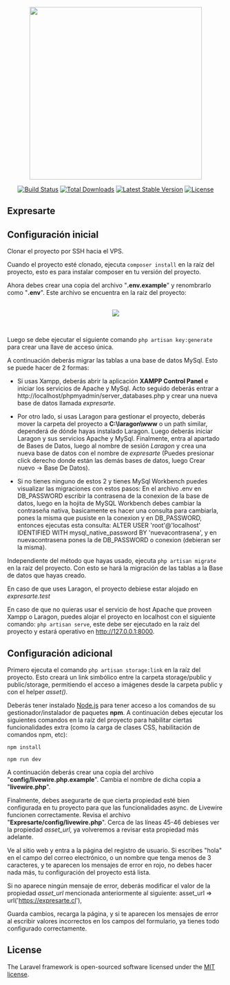 <p align="center"><a href="https://laravel.com" target="_blank"><img src="https://raw.githubusercontent.com/laravel/art/master/logo-lockup/5%20SVG/2%20CMYK/1%20Full%20Color/laravel-logolockup-cmyk-red.svg" width="400"></a></p>

<p align="center">
<a href="https://travis-ci.org/laravel/framework"><img src="https://travis-ci.org/laravel/framework.svg" alt="Build Status"></a>
<a href="https://packagist.org/packages/laravel/framework"><img src="https://img.shields.io/packagist/dt/laravel/framework" alt="Total Downloads"></a>
<a href="https://packagist.org/packages/laravel/framework"><img src="https://img.shields.io/packagist/v/laravel/framework" alt="Latest Stable Version"></a>
<a href="https://packagist.org/packages/laravel/framework"><img src="https://img.shields.io/packagist/l/laravel/framework" alt="License"></a>
</p>

## Expresarte

## Configuración inicial
Clonar el proyecto por SSH hacia el VPS.

Cuando el proyecto esté clonado, ejecuta ```composer install``` en la raíz del proyecto, esto es para instalar composer en tu versión del proyecto.

Ahora debes crear una copia del archivo "**.env.example**" y renombrarlo como "**.env**". Este archivo se encuentra en la raíz del proyecto: <br> <br>


<div align='center'>

![](https://drive.google.com/uc?export=view&id=1awDjmEO7SPPx0msUgOAzycih_QM7Plt7)
</div>
<br>

Luego se debe ejecutar el siguiente comando ```php artisan key:generate```  para crear una llave de acceso única.

A continuación deberás migrar las tablas a una base de datos MySql. Esto se puede hacer de 2 formas:
* Si usas Xampp, deberás abrir la aplicación **XAMPP Control Panel** e iniciar los servicios de Apache y MySql. Acto seguido deberás entrar a http://localhost/phpmyadmin/server_databases.php y crear una nueva base de datos llamada *expresarte*.

* Por otro lado, si usas Laragon para gestionar el proyecto, deberás mover la carpeta del proyecto a **C:\laragon\www** o un path similar, dependerá de dónde hayas instalado Laragon. Luego deberás iniciar Laragon y sus servicios Apache y MySql. Finalmente, entra al apartado de Bases de Datos, luego al nombre de sesión *Laragon* y crea una nueva base de datos con el nombre de *expresarte* (Puedes presionar click derecho donde están las demás bases de datos, luego Crear nuevo -> Base De Datos).

* Si no tienes ninguno de estos 2 y tienes MySql Workbench puedes visualizar las migraciones con estos pasos: En el archivo .env en DB_PASSWORD escribir la contrasena de la conexion de la base de datos, luego en la hojita de MySQL Workbench debes cambiar la contraseña nativa, basicamente es hacer una consulta para cambiarla, pones la misma que pusiste en la conexion y en DB_PASSWORD, entonces ejecutas esta consulta: ALTER USER 'root'@'localhost' IDENTIFIED WITH mysql_native_password BY 'nuevacontrasena', y en nuevacontrasena pones la de DB_PASSWORD o conexion (debieran ser la misma). 

Independiente del método que hayas usado, ejecuta ```php artisan migrate``` en la raíz del proyecto. Con esto se hará la migración de las tablas a la Base de datos que hayas creado.

En caso de que uses Laragon, el proyecto debiese estar alojado en *expresarte.test*

En caso de que no quieras usar el servicio de host Apache que proveen Xampp o Laragon, puedes alojar el proyecto en localhost con el siguiente comando:
```php artisan serve```, este debe ser ejecutado en la raíz del proyecto y estará operativo en http://127.0.0.1:8000.

## Configuración adicional

Primero ejecuta el comando ```php artisan storage:link``` en la raíz del proyecto. Esto creará un link simbólico entre la carpeta storage/public y public/storage,
permitiendo el acceso a imágenes desde la carpeta public y con el helper *asset()*.

Deberás tener instalado [Node.js](https://nodejs.org/es/) para tener acceso a los comandos de su gestionador/instalador de paquetes **npm**. 
A continuación debes ejecutar los siguientes comandos en la raíz del proyecto para habilitar ciertas funcionalidades extra (como la carga de clases CSS, habilitación de comandos npm, etc):

```npm install```

```npm run dev```


A continuación deberás crear una copia del archivo "**config/livewire.php.example**". Cambia el nombre de dicha copia a "**livewire.php**".

Finalmente, debes asegurarte de que cierta propiedad esté bien configurada en tu proyecto para que las funcionalidades async. de Livewire funcionen correctamente. Revisa el archivo "**Expresarte/config/livewire.php**". Cerca de las líneas 45-46 debieses ver la propiedad *asset_url*, ya volveremos a revisar esta propiedad más adelante.

Ve al sitio web y entra a la página del registro de usuario. Si escribes "hola" en el campo del correo electrónico, o un nombre que tenga menos de 3 caracteres, y te aparecen los mensajes de error en rojo, no debes hacer nada más, tu configuración del proyecto está lista.

Si no aparece ningún mensaje de error, deberás modificar el valor de la propiedad *asset_url* mencionada anteriormente al siguiente: 
asset_url => url('https://expresarte.cl'),

Guarda cambios, recarga la página, y si te aparecen los mensajes de error al escribir valores incorrectos en los campos del formulario, ya tienes todo configurado correctamente.
## License

The Laravel framework is open-sourced software licensed under the [MIT license](https://opensource.org/licenses/MIT).
